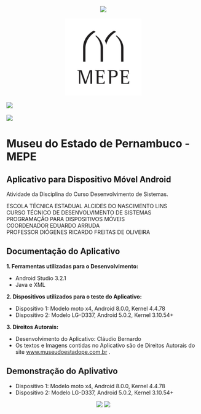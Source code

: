 <p align="center">
<img src="http://www.artesanatodepernambuco.pe.gov.br/site_artesanato_images/images/footer_logo_governope_2x.png" width="" height"150"></p>
<p align="center">
<img src="images/logoapp.jpg" width="200" height="200"></p>

[![](https://img.shields.io/badge/site-Android--Developers-green.svg?logo=appveyor&style=for-the-badge)](https://developer.android.com/?hl=pt-br)

<a href="https://developer.android.com/" target="_blank">
<img src="https://img.shields.io/badge/site-Android--Developers-green.svg?logo=appveyor&style=for-the-badge" /></a>




# Museu do Estado de Pernambuco - MEPE

## Aplicativo para Dispositivo Móvel Android

Atividade da Disciplina do Curso Desenvolvimento de Sistemas.

ESCOLA TÉCNICA ESTADUAL ALCIDES DO NASCIMENTO LINS <br>
CURSO TÉCNICO DE DESENVOLVIMENTO DE SISTEMAS <br>
PROGRAMAÇÃO PARA DISPOSITIVOS MÓVEIS <br>
COORDENADOR EDUARDO ARRUDA <br>
PROFESSOR DIÓGENES RICARDO FREITAS DE OLIVEIRA <br>


## Documentação do Aplicativo

<b>1. Ferramentas utilizadas para o Desenvolvimento:</b>
- Android Studio 3.2.1
- Java e XML

<b>2. Dispositivos utilizados para o teste do Aplicativo:</b>
- Dispositivo 1: Modelo moto x4, Android 8.0.0, Kernel 4.4.78
- Dispositivo 2: Modelo LG-D337, Android 5.0.2, Kernel 3.10.54+

<b>3. Direitos Autorais:</b>
- Desenvolvimento do Aplicativo: Cláudio Bernardo
- Os textos e Imagens contidas no Aplicativo são de Direitos Autorais do
site www.museudoestadope.com.br .


## Demonstração do Aplivativo

- Dispositivo 1: Modelo moto x4, Android 8.0.0, Kernel 4.4.78
- Dispositivo 2: Modelo LG-D337, Android 5.0.2, Kernel 3.10.54+

<p align="center">
<img src="images/Dispositivo%201.gif">
<img src="images/Dispositivo%202.gif">
</p>
